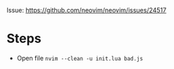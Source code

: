 Issue: https://github.com/neovim/neovim/issues/24517

# Steps

* Open file `nvim --clean -u init.lua bad.js`

